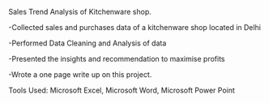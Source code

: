 Sales Trend Analysis of Kitchenware shop.

-Collected sales and purchases data of a kitchenware shop located in Delhi

-Performed Data Cleaning and Analysis of data

-Presented the insights and recommendation to maximise profits

-Wrote a one page write up on this project.

Tools Used: Microsoft Excel, Microsoft Word, Microsoft Power Point
